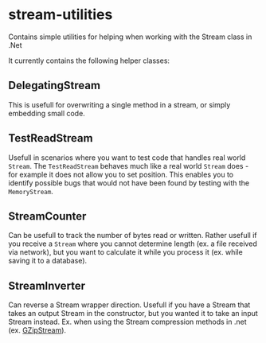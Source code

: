 # stream-utilities
Contains simple utilities for helping when working with the Stream class in .Net

It currently contains the following helper classes:

## DelegatingStream
This is usefull for overwriting a single method in a stream, or simply embedding small code.

## TestReadStream
Usefull in scenarios where you want to test code that handles real world `Stream`. The `TestReadStream` behaves much like a real world `Stream` does - for example it does not allow you to set position. This enables you to identify possible bugs that would not have been found by testing with the `MemoryStream`.

## StreamCounter
Can be usefull to track the number of bytes read or written. Rather usefull if you receive a `Stream` where you cannot determine length (ex. a file received via network), but you want to calculate it while you process it (ex. while saving it to a database).

## StreamInverter
Can reverse a Stream wrapper direction. Usefull if you have a Stream that takes an output Stream in the constructor, but you wanted it to take an input Stream instead. Ex. when using the Stream compression methods in .net (ex. [GZipStream](https://learn.microsoft.com/en-us/dotnet/api/system.io.compression.gzipstream?view=net-8.0)).